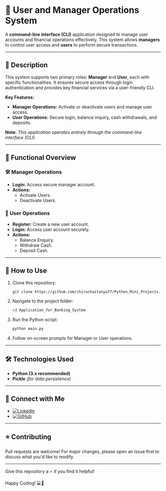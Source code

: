 # 💼 **User and Manager Operations System**

A **command-line interface (CLI)** application designed to manage user accounts and financial operations effectively. This system allows **managers** to control user access and **users** to perform secure transactions.

---

## 📝 **Description**

This system supports two primary roles: **Manager** and **User**, each with specific functionalities. It ensures secure access through login authentication and provides key financial services via a user-friendly CLI.

**Key Features:**
- **Manager Operations:** Activate or deactivate users and manage user access.
- **User Operations:** Secure login, balance inquiry, cash withdrawals, and deposits.

**Note:** *This application operates entirely through the command-line interface (CLI).*

---

## 📂 **Functional Overview**

### 🛠️ **Manager Operations**
- **Login:** Access secure manager account.
- **Actions:**  
   - Activate Users.  
   - Deactivate Users.  

### 👤 **User Operations**
- **Register:** Create a new user account.
- **Login:** Access user account securely.
- **Actions:**  
   - Balance Enquiry.  
   - Withdraw Cash.  
   - Deposit Cash.  

---

## 🚀 **How to Use**
1. Clone this repository:

   ```bash
   git clone https://github.com/chiruchaitanya77/Python_Mini_Projects.git
   ```
3. Navigate to the project folder:  
   ```bash
   cd Application_for_Banking_System
   ```
4. Run the Python script:  
   ```bash
   python main.py
   ```
5. Follow on-screen prompts for Manager or User operations.

---

## 🛠️ **Technologies Used**
- **Python (3.x recommended)**  
- **Pickle** *(for data persistence)*  

---

## 🤝 **Connect with Me**
- [![LinkedIn](https://img.shields.io/badge/LinkedIn-Profile-blue)](https://www.linkedin.com/in/yourprofile)  
- [![GitHub](https://img.shields.io/badge/GitHub-Profile-green)](https://github.com/yourusername)  

---

## ⭐ **Contributing**
Pull requests are welcome! For major changes, please open an issue first to discuss what you'd like to modify.

---

Give this repository a ⭐️ if you find it helpful!

Happy Coding! 💻🎯
